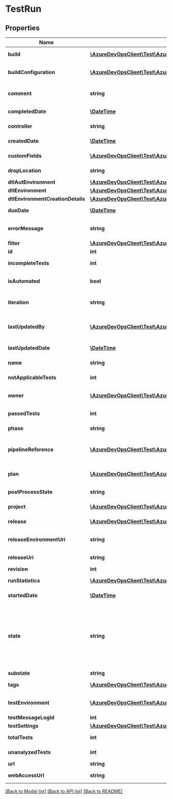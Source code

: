 # TestRun

## Properties
Name | Type | Description | Notes
------------ | ------------- | ------------- | -------------
**build** | [**\AzureDevOpsClient\Test\AzureDevOpsClient\Test\Model\ShallowReference**](ShallowReference.md) | Build associated with this test run. | [optional] 
**buildConfiguration** | [**\AzureDevOpsClient\Test\AzureDevOpsClient\Test\Model\BuildConfiguration**](BuildConfiguration.md) | Build configuration details associated with this test run. | [optional] 
**comment** | **string** | Comments entered by those analyzing the run. | [optional] 
**completedDate** | [**\DateTime**](\DateTime.md) | Completed date time of the run. | [optional] 
**controller** | **string** | Test Run Controller. | [optional] 
**createdDate** | [**\DateTime**](\DateTime.md) | Test Run CreatedDate. | [optional] 
**customFields** | [**\AzureDevOpsClient\Test\AzureDevOpsClient\Test\Model\CustomTestField[]**](CustomTestField.md) | List of Custom Fields for TestRun. | [optional] 
**dropLocation** | **string** | Drop Location for the test Run. | [optional] 
**dtlAutEnvironment** | [**\AzureDevOpsClient\Test\AzureDevOpsClient\Test\Model\ShallowReference**](ShallowReference.md) |  | [optional] 
**dtlEnvironment** | [**\AzureDevOpsClient\Test\AzureDevOpsClient\Test\Model\ShallowReference**](ShallowReference.md) |  | [optional] 
**dtlEnvironmentCreationDetails** | [**\AzureDevOpsClient\Test\AzureDevOpsClient\Test\Model\DtlEnvironmentDetails**](DtlEnvironmentDetails.md) |  | [optional] 
**dueDate** | [**\DateTime**](\DateTime.md) | Due date and time for test run. | [optional] 
**errorMessage** | **string** | Error message associated with the run. | [optional] 
**filter** | [**\AzureDevOpsClient\Test\AzureDevOpsClient\Test\Model\RunFilter**](RunFilter.md) |  | [optional] 
**id** | **int** | ID of the test run. | [optional] 
**incompleteTests** | **int** | Number of Incomplete Tests. | [optional] 
**isAutomated** | **bool** | true if test run is automated, false otherwise. | [optional] 
**iteration** | **string** | The iteration to which the run belongs. | [optional] 
**lastUpdatedBy** | [**\AzureDevOpsClient\Test\AzureDevOpsClient\Test\Model\IdentityRef**](IdentityRef.md) | Team foundation ID of the last updated the test run. | [optional] 
**lastUpdatedDate** | [**\DateTime**](\DateTime.md) | Last updated date and time | [optional] 
**name** | **string** | Name of the test run. | [optional] 
**notApplicableTests** | **int** | Number of Not Applicable Tests. | [optional] 
**owner** | [**\AzureDevOpsClient\Test\AzureDevOpsClient\Test\Model\IdentityRef**](IdentityRef.md) | Team Foundation ID of the owner of the runs. | [optional] 
**passedTests** | **int** | Number of passed tests in the run | [optional] 
**phase** | **string** | Phase/State for the testRun. | [optional] 
**pipelineReference** | [**\AzureDevOpsClient\Test\AzureDevOpsClient\Test\Model\PipelineReference**](PipelineReference.md) | Reference of the pipeline to which this test run belongs. | [optional] 
**plan** | [**\AzureDevOpsClient\Test\AzureDevOpsClient\Test\Model\ShallowReference**](ShallowReference.md) | Test plan associated with this test run. | [optional] 
**postProcessState** | **string** | Post Process State. | [optional] 
**project** | [**\AzureDevOpsClient\Test\AzureDevOpsClient\Test\Model\ShallowReference**](ShallowReference.md) | Project associated with this run. | [optional] 
**release** | [**\AzureDevOpsClient\Test\AzureDevOpsClient\Test\Model\ReleaseReference**](ReleaseReference.md) | Release Reference for the Test Run. | [optional] 
**releaseEnvironmentUri** | **string** | Release Environment Uri for TestRun. | [optional] 
**releaseUri** | **string** | Release Uri for TestRun. | [optional] 
**revision** | **int** |  | [optional] 
**runStatistics** | [**\AzureDevOpsClient\Test\AzureDevOpsClient\Test\Model\RunStatistic[]**](RunStatistic.md) | RunSummary by outcome. | [optional] 
**startedDate** | [**\DateTime**](\DateTime.md) | Start date time of the run. | [optional] 
**state** | **string** | The state of the run. Type TestRunState Valid states - Unspecified ,NotStarted, InProgress, Completed, Waiting, Aborted, NeedsInvestigation | [optional] 
**substate** | **string** | TestRun Substate. | [optional] 
**tags** | [**\AzureDevOpsClient\Test\AzureDevOpsClient\Test\Model\TestTag[]**](TestTag.md) | Tags attached with this test run. | [optional] 
**testEnvironment** | [**\AzureDevOpsClient\Test\AzureDevOpsClient\Test\Model\TestEnvironment**](TestEnvironment.md) | Test environment associated with the run. | [optional] 
**testMessageLogId** | **int** |  | [optional] 
**testSettings** | [**\AzureDevOpsClient\Test\AzureDevOpsClient\Test\Model\ShallowReference**](ShallowReference.md) |  | [optional] 
**totalTests** | **int** | Total tests in the run | [optional] 
**unanalyzedTests** | **int** | Number of failed tests in the run. | [optional] 
**url** | **string** | Url of the test run | [optional] 
**webAccessUrl** | **string** | Web Access Url for TestRun. | [optional] 

[[Back to Model list]](../README.md#documentation-for-models) [[Back to API list]](../README.md#documentation-for-api-endpoints) [[Back to README]](../README.md)


